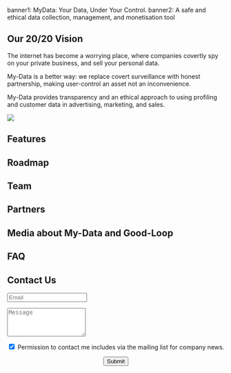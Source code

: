 banner1: MyData: Your Data, Under Your Control.
banner2: A safe and ethical data collection, management, and monetisation tool

## Our 20/20 Vision

<div class="col-md-7 col-sm-7">

The internet has become a worrying place,
where companies covertly spy on your private business,
and sell your personal data.

My-Data is a better way: we replace 
covert surveillance with honest partnership, 
making user-control an asset not an inconvenience.

My-Data provides transparency and an ethical approach 
to using profiling and customer data in 
advertising, marketing, and sales.

</div><div class="col-md-5 col-sm-5">
<img src="img/cameras.on.wall.jpg" class="img-thumbnail fill-width">
</div>
<div style='clear:both'></div>


## Features

## Roadmap

## Team

## Partners

## Media about My-Data and Good-Loop

## FAQ


## Contact Us

<form class="contact clearfix" action="https://issues.soda.sh/forms-form.json" 
	method="post" id="contactform">
	<input type="hidden" name="mlist" value="contact,company-news">
	<div class="col-md-offset-2 col-md-8">
		<div class="col-md-offset-3 col-md-6">
			<span class="thankyoufield" id="sendclickresult"></span>
		</div>
		<div class="form-group">
			<input class="col-md-12" type="email" name="email" placeholder="Email" required="true">
			<div class="help-block with-errors">
			</div>
			<!-- Cheap Vertical Space -->
			<div class="col-md-12" style="height:1em;">
			</div>
			<!-- End of Cheap Vertical Space -->
			<textarea rows="4" placeholder="Message" class="form-control" name="message"></textarea>
			<!-- Cheap Vertical Space -->
			<div class="col-md-12" style="height:1em;"></div>
			<div class="checkbox">
    			<label>
					<input name='optDefault' value='mailing-list' type='checkbox' checked /> 
					Permission to contact me includes via the mailing list for company news.
				</label>
			</div>
			<!-- Cheap Vertical Space -->
			<div class="col-md-12" style="height:1em;"></div>
			<center>
				<button class="jumbotron-btn btn" type="submit" id="sendcontactform">Submit</button>
			</center>			
		</div>
	</div>
</form>        
